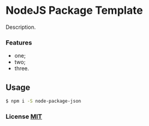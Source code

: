# NodeJS Package Template

Description.

### Features

-   one;
-   two;
-   three.

## Usage

```bash
$ npm i -S node-package-json
```

### License [MIT](http://en.wikipedia.org/wiki/MIT_License)
